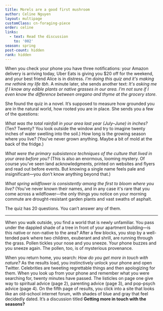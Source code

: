 ```yaml
---
title: Morels are a good first mushroom
author: Celine Nguyen
layout: multipage
customClass: cn-foraging-piece
order: celine
links:
  - text: Read the discussion
    to: '002'
season: spring
post-count: hidden
rank: hidden
---
```


When you check your phone you have three notifications: your Amazon delivery is arriving today, Uber Eats is giving you $20 off for the weekend, and your best friend Alice is in distress. *I'm doing this quiz and it's making me rethink my life tbh*. A minute later, she sends another text: *It's asking me if I know any edible plants or native grasses in our area. I'm not sure if I even know the difference between oregano and thyme at the grocery store.*

She found the quiz in a novel. It’s supposed to measure how grounded you are in the natural world, how rooted you are in place. She sends you a few of the questions:

*What was the total rainfall in your area last year (July–June) in inches?* (Ten? Twenty? You look outside the window and try to imagine twenty inches of water swelling into the soil.)
How long is the growing season where you live? (You've never grown anything. Maybe a bit of mold at the back of the fridge.)

*What were the primary subsistence techniques of the culture that lived in your area before you?* (This is also an enormous, looming mystery. Of course you’ve seen land acknowledgments, printed on websites and flyers and read out before events. But knowing a single name feels pale and insignificant—you don’t know anything beyond that.)

*What spring wildflower is consistently among the first to bloom where you live?* (You've never known their names, and in any case it's rare that you come across a wildflower—the only things you notice on your morning commute are drought-resistant garden plants and vast swaths of asphalt.

The quiz has 20 questions. You can’t answer any of them.

---

When you walk outside, you find a world that is newly unfamiliar. You pass under the dappled shade of a tree in front of your apartment building—is this native or non-native to the area?
After a few blocks, you stop by a well-tended park where two children, exuberant and shrill, are running through the grass. Pollen tickles your nose and you sneeze. Your phone buzzes and you sneeze again. The pollen, too, is of mysterious provenance.

When you return home, you search: *How do you get more in touch with nature?* As the results load, you instinctively unlock your phone and open Twitter. Celebrities are tweeting regrettable things and then apologizing for them. When you look up from your phone and remember what you were searching for, twenty minutes have passed.
The listicles on page one give way to spiritual advice (page 2), parenting advice (page 3), and pop-psych advice (page 4). On the fifth page of results, you click into a site that looks like an old-school internet forum, with shades of blue and gray that feel decidedly dated. It’s a discussion titled **Getting more in touch with the seasons?**
